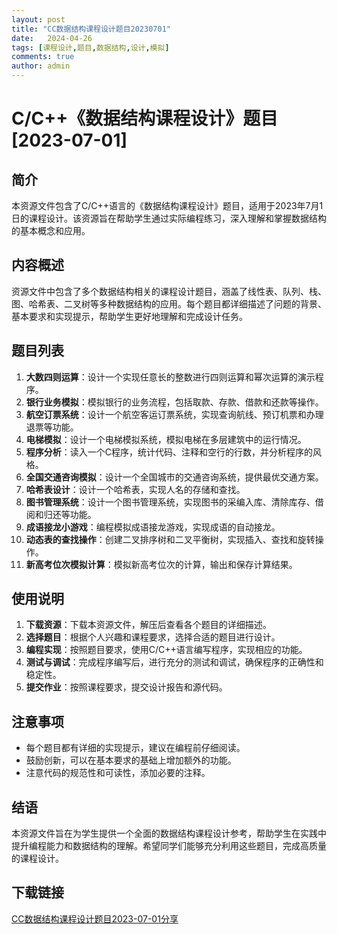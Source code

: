 ```yaml
---
layout: post
title: "CC数据结构课程设计题目20230701"
date:   2024-04-26
tags: [课程设计,题目,数据结构,设计,模拟]
comments: true
author: admin
---
```

# C/C++《数据结构课程设计》题目[2023-07-01]

## 简介
本资源文件包含了C/C++语言的《数据结构课程设计》题目，适用于2023年7月1日的课程设计。该资源旨在帮助学生通过实际编程练习，深入理解和掌握数据结构的基本概念和应用。

## 内容概述
资源文件中包含了多个数据结构相关的课程设计题目，涵盖了线性表、队列、栈、图、哈希表、二叉树等多种数据结构的应用。每个题目都详细描述了问题的背景、基本要求和实现提示，帮助学生更好地理解和完成设计任务。

## 题目列表
1. **大数四则运算**：设计一个实现任意长的整数进行四则运算和幂次运算的演示程序。
2. **银行业务模拟**：模拟银行的业务流程，包括取款、存款、借款和还款等操作。
3. **航空订票系统**：设计一个航空客运订票系统，实现查询航线、预订机票和办理退票等功能。
4. **电梯模拟**：设计一个电梯模拟系统，模拟电梯在多层建筑中的运行情况。
5. **程序分析**：读入一个C程序，统计代码、注释和空行的行数，并分析程序的风格。
6. **全国交通咨询模拟**：设计一个全国城市的交通咨询系统，提供最优交通方案。
7. **哈希表设计**：设计一个哈希表，实现人名的存储和查找。
8. **图书管理系统**：设计一个图书管理系统，实现图书的采编入库、清除库存、借阅和归还等功能。
9. **成语接龙小游戏**：编程模拟成语接龙游戏，实现成语的自动接龙。
10. **动态表的查找操作**：创建二叉排序树和二叉平衡树，实现插入、查找和旋转操作。
11. **新高考位次模拟计算**：模拟新高考位次的计算，输出和保存计算结果。

## 使用说明
1. **下载资源**：下载本资源文件，解压后查看各个题目的详细描述。
2. **选择题目**：根据个人兴趣和课程要求，选择合适的题目进行设计。
3. **编程实现**：按照题目要求，使用C/C++语言编写程序，实现相应的功能。
4. **测试与调试**：完成程序编写后，进行充分的测试和调试，确保程序的正确性和稳定性。
5. **提交作业**：按照课程要求，提交设计报告和源代码。

## 注意事项
- 每个题目都有详细的实现提示，建议在编程前仔细阅读。
- 鼓励创新，可以在基本要求的基础上增加额外的功能。
- 注意代码的规范性和可读性，添加必要的注释。

## 结语
本资源文件旨在为学生提供一个全面的数据结构课程设计参考，帮助学生在实践中提升编程能力和数据结构的理解。希望同学们能够充分利用这些题目，完成高质量的课程设计。

## 下载链接

[CC数据结构课程设计题目2023-07-01分享](https://pan.quark.cn/s/61160b06e50c)